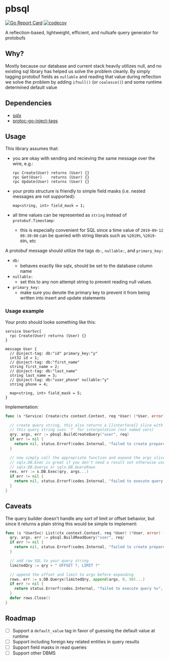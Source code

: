 # pbsql

[![Go Report Card](https://goreportcard.com/badge/github.com/rmilejcz/pbsql)](https://goreportcard.com/report/github.com/rmilejcz/pbsql)
[![codecov](https://codecov.io/gh/rmilejcz/pbsql/branch/master/graph/badge.svg)](https://codecov.io/gh/rmilejcz/pbsql)

A reflection-based, lightweight, efficient, and nullsafe query generator for protobufs

## Why?

Mostly because our database and current stack heavily utilizes null, and no existing sql library has
helped us solve the problem cleanly. By simply tagging protobuf fields as `nullable` and reading that value during
reflection we solve the problem by adding `ifnull()` (or `coalesce()`) and some runtime determined default value

## Dependencies

- [sqlx](https://github.com/jmoiron/sqlx)
- [protoc-go-inject-tags](https://github.com/favadi/protoc-go-inject-tag)

## Usage

This library assumes that:

- you are okay with sending and recieving the same message over the wire, e.g.:

  ```
  rpc Create(User) returns (User) {}
  rpc Get(User)    returns (User) {}
  rpc Update(User) returns (User) {}
  ```

- your proto structure is friendly to simple field masks (i.e. nested messages are not supported):

  ```
  map<string, int> field_mask = 1;
  ```

- all time values can be represented as `string` instead of `protobuf.Timestamp`:
  - this is especially convenient for SQL since a time value of `2019-09-12 08:30:00` can be queried with string literals
    such as `%2019%`, `%2019-09%`, etc

A protobuf message should utilize the tags `db:`, `nullable:`, and `primary_key:`

- `db:`
  - behaves exactly like sqlx, should be set to the database column name
- `nullable:`
  - set this to any non attempt string to prevent reading null values.
- `primary_key:`
  - make sure you denote the primary key to prevent it from being written into insert and update statements

### Usage example

Your proto should looke something like this:

```
service UserSvc{
  rpc Create(User) returns (User) {}
}

message User {
  // @inject-tag: db:"id" primary_key:"y"
  int32 id = 1;
  // @inject-tag: db:"first_name"
  string first_name = 2;
  // @inject-tag: db:"last_name"
  string last_name = 3;
  // @inject-tag: db:"user_phone" nullable:"y"
  string phone = 4;

  map<string, int> field_mask = 5;
}
```

Implementation:

```go
func (s *Service) Create(ctx context.Context, req *User) (*User, error) {

  // create query string, this also returns a []interface{} slice with each arg in order
  // this query string uses `?` for interpolation (not named vars)
  qry, args, err := pbsql.BuildCreateQuery("user", req)
  if err != nil {
    return nil, status.Errorf(codes.Internal, "failed to create prepared query string %v", err)
  }

  // now simply call the appropriate function and expand the args slice
  // sqlx.DB.Exec is great if you don't need a result set otherwise use
  // sqlx.DB.Queryx or sqlx.DB.QueryRowx
  res, err := s.DB.Exec(qry, args...)
  if err != nil {
    return nil, status.Errorf(codes.Internal, "failed to execute query %v", err)
  }
}
```

## Caveats

The query builder doesn't handle any sort of limit or offset behavior, but since it returns a plain string this would be simple to implement:

```go
func (s *UserSvc) List(ctx context.Context, req *User) (*User, error) {
  qry, args, err := pbsql.BuildReadQuery("user", req)
  if err != nil {
    return nil, status.Errorf(codes.Internal, "failed to create prepared query string %v", err)
  }

  // add raw SQL to your query string
  limitedQry := qry + " OFFSET ?, LIMIT ?"

  // append the offset and limit to args before expanding
  rows, err := s.DB.Queryx(limitedQry, append(args, 0, 50)...)
  if err != nil {
    return status.Errorf(codes.Internal, "failed to execute query %v", err)
  }
  defer rows.Close()
}
```

## Roadmap

- [ ] Support a `default_value` tag in favor of guessing the default value at runtime
- [ ] Support including foreign key related entities in query results
- [ ] Support field masks in read queries
- [ ] Support other DBMS

